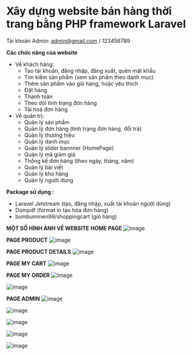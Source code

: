 # Xây dựng website bán hàng thời trang bằng PHP framework Laravel

Tài khoản Admin: admin@gmail.com / 123456789

**Các chức năng của website**
- Về khách hàng:
    + Tạo tài khoản, đăng nhập, đăng xuất, quên mật khẩu
    + Tìm kiếm sản phẩm (xem sản phẩm theo danh mục)
    + Thêm sản phẩm vào giỏ hàng, hoặc yêu thích
    + Đặt hàng
    + Thanh toán
    + Theo dõi tình trạng đơn hàng
    + Tải hoá đơn hàng
- Về quản trị:
    + Quản lý sản phẩm
    + Quản lý đơn hàng (tình trạng đơn hàng, đổi trả)
    + Quản lý thương hiệu
    + Quản lý danh mục
    + Quản lý slider bannner (HomePage)
    + Quản lý mã giảm giá
    + Thống kế đơn hàng (theo ngày, tháng, năm)
    + Quản lý bài viết
    + Quản lý kho hàng
    + Quản lý người dùng


**Package sử dụng :**
- Laravel Jetstream (tạo, đăng nhập, xuất tài khoản người dùng)
- Dompdf (format in tạo hóa đơn hàng)
- bumbummen99/shoppingcart (giỏ hàng)

**MỘT SỐ HÌNH ẢNH VỀ WEBSITE**
**HOME PAGE**
![image](https://user-images.githubusercontent.com/59226213/191215224-6a41de85-30b9-4c54-89bc-666fca07373f.png)


**PAGE PRODUCT**
![image](https://user-images.githubusercontent.com/59226213/191215583-6fa36d1a-f969-494a-b6df-30e4a318eb20.png)


**PAGE PRODUCT DETAILS**
![image](https://user-images.githubusercontent.com/59226213/191215744-ee5915f4-9959-4f28-b4e5-9183af497877.png)


**PAGE MY CART**
![image](https://user-images.githubusercontent.com/59226213/191215920-5e7ac725-457f-451d-b792-012daa7d6889.png)


**PAGE MY ORDER**
![image](https://user-images.githubusercontent.com/59226213/191216356-975a51ea-28ae-4ebd-848c-726ebe8f1df1.png)

![image](https://user-images.githubusercontent.com/59226213/191216476-6c704622-c727-4d5c-8fe1-fd247137271a.png)

**PAGE ADMIN**
![image](https://user-images.githubusercontent.com/59226213/191216094-c8b38087-cdff-441b-8dad-1281205b97c8.png)

![image](https://user-images.githubusercontent.com/59226213/191216587-8ba92977-ab94-4464-94b9-1dcdab098c23.png)

![image](https://user-images.githubusercontent.com/59226213/191216686-25359f43-b335-4272-8752-528bf195625e.png)

![image](https://user-images.githubusercontent.com/59226213/191216784-3c4c3752-f3bb-4104-808e-051f8e3222a8.png)

![image](https://user-images.githubusercontent.com/59226213/191216873-9b7bda8c-458b-42fb-99b9-564978d98dd7.png)




